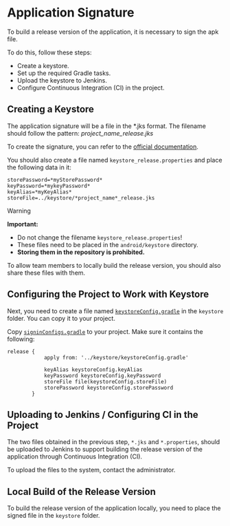 # Application Signature

To build a release version of the application, it is necessary to sign the apk file.

To do this, follow these steps:

- Create a keystore.
- Set up the required Gradle tasks.
- Upload the keystore to Jenkins.
- Configure Continuous Integration (CI) in the project.

## Creating a Keystore

The application signature will be a file in the *.jks format.
The filename should follow the pattern: *project_name_release.jks*

To create the signature, you can refer to the [official documentation](https://developer.android.com/studio/publish/app-signing).

You should also create a file named `keystore_release.properties` and place the following data in it:
```
storePassword=*myStorePassword*
keyPassword=*mykeyPassword*
keyAlias=*myKeyAlias*
storeFile=../keystore/*project_name*_release.jks
```

> [!WARNING]
> **Important:**
> - Do not change the filename `keystore_release.properties`!
> - These files need to be placed in the `android/keystore` directory.
> - **Storing them in the repository is prohibited.**

To allow team members to locally build the release version, you should also share these files with them.

## Configuring the Project to Work with Keystore

Next, you need to create a file named [`keystoreConfig.gradle`](../android/keystore/keystoreConfig.gradle) in the `keystore` folder.
You can copy it to your project.

Copy [`signinConfigs.gradle`](../android/keystore/signingConfigs.gradle) to your project.
Make sure it contains the following:
```
release {
            apply from: '../keystore/keystoreConfig.gradle'

            keyAlias keystoreConfig.keyAlias
            keyPassword keystoreConfig.keyPassword
            storeFile file(keystoreConfig.storeFile)
            storePassword keystoreConfig.storePassword
        }
```

## Uploading to Jenkins / Configuring CI in the Project

The two files obtained in the previous step, `*.jks` and `*.properties`, should be uploaded to Jenkins to support building the release version of the application through Continuous Integration (CI).

To upload the files to the system, contact the administrator.

## Local Build of the Release Version

To build the release version of the application locally, you need to place the signed file in the `keystore` folder.



